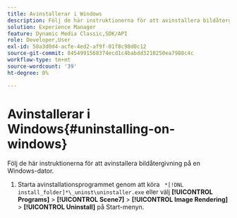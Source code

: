 ```yaml
---
title: Avinstallerar i Windows
description: Följ de här instruktionerna för att avinstallera bildåtergivning på en Windows-dator.
solution: Experience Manager
feature: Dynamic Media Classic,SDK/API
role: Developer,User
exl-id: 50a3d0d4-acfe-4ed2-af9f-01f8c98d0c12
source-git-commit: 8454991568374ecd1c4babdd3210250ea7988c4c
workflow-type: tm+mt
source-wordcount: '39'
ht-degree: 0%

---
```


# Avinstallerar i Windows{#uninstalling-on-windows}

Följ de här instruktionerna för att avinstallera bildåtergivning på en Windows-dator.

1. Starta avinstallationsprogrammet genom att köra ` *[!DNL install_folder]*\_uninst\uninstaller.exe` eller välj **[!UICONTROL Programs]** > **[!UICONTROL Scene7]** > **[!UICONTROL Image Rendering]** > **[!UICONTROL Uninstall]** på Start-menyn.
